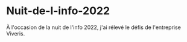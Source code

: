 # Nuit-de-l-info-2022
À l'occasion de la nuit de l'info 2022, j'ai rélevé le défis de l'entreprise Viveris. 
